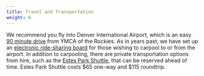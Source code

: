 ```yaml
---
title: Travel and Transportation
weight: 6
---
```


We recommend you fly into Denver International Airport, which is an easy [90 minute drive](https://goo.gl/maps/RmKP6bnLJDR5HDwBA) from YMCA of the Rockies. As in years past, we have set up an [electronic ride-sharing board](https://docs.google.com/spreadsheets/d/1Uf-0G57pqERhqNcu62q_eHmPt2aUq-aCDQvNXvsWEyQ/edit?usp=sharing) for those wishing to carpool to or from the airport. In addition to carpooling, there are private transportation options from hire, such as the [Estes Park Shuttle](https://www.estesparkshuttle.com/DIA-airport-shuttle), that can be reserved ahead of time. Estes Park Shuttle costs $65 one-way and $115 roundtrip. 
